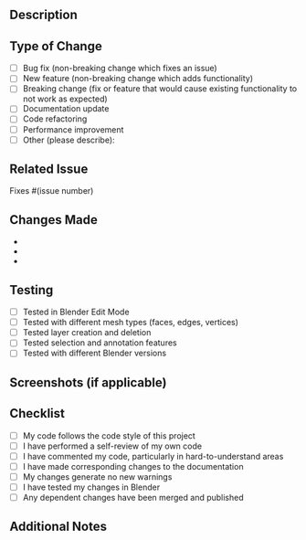 ## Description
<!-- Provide a brief description of the changes in this pull request -->

## Type of Change
<!-- Mark the relevant option with an "x" -->
- [ ] Bug fix (non-breaking change which fixes an issue)
- [ ] New feature (non-breaking change which adds functionality)
- [ ] Breaking change (fix or feature that would cause existing functionality to not work as expected)
- [ ] Documentation update
- [ ] Code refactoring
- [ ] Performance improvement
- [ ] Other (please describe):

## Related Issue
<!-- Link to the issue this PR addresses, if applicable -->
Fixes #(issue number)

## Changes Made
<!-- List the specific changes made in this PR -->
- 
- 
- 

## Testing
<!-- Describe the tests you ran to verify your changes -->
- [ ] Tested in Blender Edit Mode
- [ ] Tested with different mesh types (faces, edges, vertices)
- [ ] Tested layer creation and deletion
- [ ] Tested selection and annotation features
- [ ] Tested with different Blender versions

## Screenshots (if applicable)
<!-- Add screenshots to demonstrate the changes, especially for UI changes -->

## Checklist
- [ ] My code follows the code style of this project
- [ ] I have performed a self-review of my own code
- [ ] I have commented my code, particularly in hard-to-understand areas
- [ ] I have made corresponding changes to the documentation
- [ ] My changes generate no new warnings
- [ ] I have tested my changes in Blender
- [ ] Any dependent changes have been merged and published

## Additional Notes
<!-- Add any additional notes or context about the PR here -->
